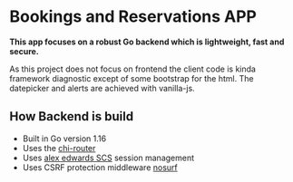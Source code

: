 # Bookings and Reservations APP

**This app focuses on a robust Go backend which is lightweight, fast and secure.**

As this project does not focus on frontend the client code is kinda framework diagnostic except of some bootstrap for the html.
The datepicker and alerts are achieved with vanilla-js.

## How Backend is build

- Built in Go version 1.16
- Uses the [chi-router](https://github.com/go-chi/chi)
- Uses [alex edwards SCS](https://github.com/alexedwards/scs) session management
- Uses CSRF protection middleware [nosurf](https://github.com/justinas/nosurf)
